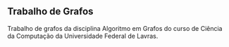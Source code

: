 ## Trabalho de Grafos
Trabalho de grafos da disciplina Algoritmo em Grafos do curso de Ciência da Computação da Universidade Federal de Lavras.
